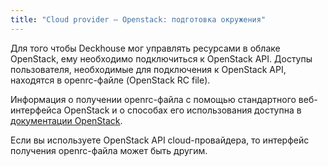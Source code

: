 ```yaml
---
title: "Cloud provider — Openstack: подготовка окружения"
---
```


Для того чтобы Deckhouse мог управлять ресурсами в облаке OpenStack, ему необходимо подключиться к OpenStack API. 
Доступы пользователя, необходимые для подключения к OpenStack API, находятся в openrc-файле (OpenStack RC file).

Информация о получении openrc-файла с помощью стандартного веб-интерфейса OpenStack и о способах его использования доступна в [документации OpenStack](https://docs.openstack.org/ocata/admin-guide/common/cli-set-environment-variables-using-openstack-rc.html#download-and-source-the-openstack-rc-file).

Если вы используете OpenStack API cloud-провайдера, то интерфейс получения openrc-файла может быть другим. 
